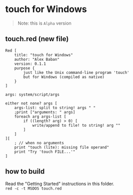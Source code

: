 # touch for Windows

> Note: this is `Alpha` version

## touch.red (new file)
``` red
Red [
    title: "touch for Windows"
    author: "Alex Baban"
    version: 0.1.1
    purpose {
        just like the Unix command-line program 'touch' 
        but for Windows (compiled as native)
    }
]

args: system/script/args

either not none? args [
    args-list: split to string! args " "
    ;print ["arguments: " args]
    foreach arg args-list [
        if ((length? arg) > 0) [
            write/append to file! to string! arg ""
        ]
    ]  
][
    ; // when no arguments
    print "touch (lite): missing file operand" 
    print "Try 'touch FILE...'"   
] 

```

## how to build
Read the "Getting Started" instructions in this folder.   
`red -c -t MSDOS touch.red`
